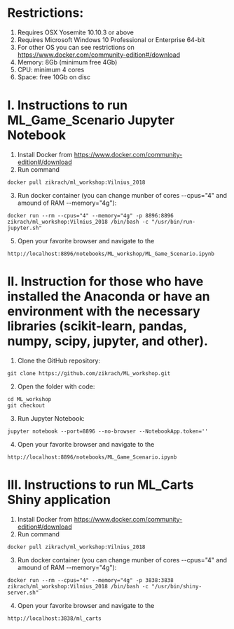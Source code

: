 # Restrictions:

1. Requires OSX Yosemite 10.10.3 or above
2. Requires Microsoft Windows 10 Professional or Enterprise 64-bit
3. For other OS you can see restrictions on https://www.docker.com/community-edition#/download
4. Memory: 8Gb (minimum free 4Gb)
5. CPU: minimum 4 cores
5. Space: free 10Gb on disc

# I. Instructions to run ML_Game_Scenario Jupyter Notebook

1. Install Docker from https://www.docker.com/community-edition#/download
2. Run command
```
docker pull zikrach/ml_workshop:Vilnius_2018
```
3. Run docker container (you can change munber of cores --cpus="4" and amound of RAM --memory="4g"):
```
docker run --rm --cpus="4" --memory="4g" -p 8896:8896 zikrach/ml_workshop:Vilnius_2018 /bin/bash -c "/usr/bin/run-jupyter.sh"
```
5. Open your favorite browser and navigate to the
```
http://localhost:8896/notebooks/ML_workshop/ML_Game_Scenario.ipynb
```


# II. Instruction for those who have installed the Anaconda or have an environment with the necessary libraries (scikit-learn, pandas, numpy, scipy, jupyter, and other).

1. Clone the GitHub repository:
```
git clone https://github.com/zikrach/ML_workshop.git
```
2. Open the folder with code:
```
cd ML_workshop
git checkout
```
3. Run Jupyter Notebook:
```
jupyter notebook --port=8896 --no-browser --NotebookApp.token=''
```
4. Open your favorite browser and navigate to the
```
http://localhost:8896/notebooks/ML_Game_Scenario.ipynb
```


# III. Instructions to run ML_Carts Shiny application
1. Install Docker from https://www.docker.com/community-edition#/download
2. Run command
```
docker pull zikrach/ml_workshop:Vilnius_2018
```
3. Run docker container (you can change munber of cores --cpus="4" and amound of RAM --memory="4g"):
```
docker run --rm --cpus="4" --memory="4g" -p 3838:3838 zikrach/ml_workshop:Vilnius_2018 /bin/bash -c "/usr/bin/shiny-server.sh"
```
4. Open your favorite browser and navigate to the
```
http://localhost:3838/ml_carts
```
